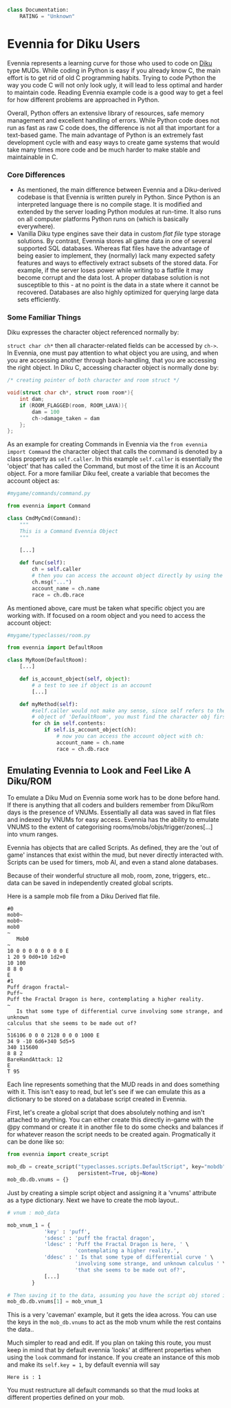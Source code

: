 ```python
class Documentation:
    RATING = "Unknown"
```

# Evennia for Diku Users


Evennia represents a learning curve for those who used to code on [Diku](https://en.wikipedia.org/wiki/DikuMUD) type MUDs. While coding in Python is easy if you already know C, the main effort is to get rid of old C programming habits. Trying to code Python the way you code C will not only look ugly, it will lead to less optimal and harder to maintain code. Reading Evennia example code is a good way to get a feel for how different problems are approached in Python. 

Overall, Python offers an extensive library of resources, safe memory management and excellent handling of errors. While Python code does not run as fast as raw C code does, the difference is not all that important for a text-based game. The main advantage of Python is an extremely fast development cycle with and easy ways to create game systems that would take many times more code and be much harder to make stable and maintainable in C. 

### Core Differences

- As mentioned, the main difference between Evennia and a Diku-derived codebase is that Evennia is written purely in Python. Since Python is an interpreted language there is no compile stage. It is modified and extended by the server loading Python modules at run-time. It also runs on all computer platforms Python runs on (which is basically everywhere). 
- Vanilla Diku type engines save their data in custom *flat file* type storage solutions. By contrast, Evennia stores all game data in one of several supported SQL databases. Whereas flat files have the advantage of being easier to implement, they (normally) lack many expected safety features and ways to effectively extract subsets of the stored data. For example, if the server loses power while writing to a flatfile it may become corrupt and the data lost. A proper database solution is not susceptible to this - at no point is the data in a state where it cannot be recovered. Databases are also highly optimized for querying large data sets efficiently. 

### Some Familiar Things

Diku expresses the character object referenced normally by:

`struct char ch*` then all character-related fields can be accessed by `ch->`. In Evennia, one must pay attention to what object you are using, and when you are accessing another through back-handling, that you are accessing the right object. In Diku C, accessing character object is normally done by:

```c
/* creating pointer of both character and room struct */

void(struct char ch*, struct room room*){
    int dam;
    if (ROOM_FLAGGED(room, ROOM_LAVA)){
        dam = 100
        ch->damage_taken = dam
    };
};
```

As an example for creating Commands in Evennia via the `from evennia import Command` the character object that calls the command is denoted by a class property as `self.caller`. In this example `self.caller` is essentially the 'object' that has called the Command, but most of the time it is an Account object. For a more familiar Diku feel, create a variable that becomes the account object as:

```python
#mygame/commands/command.py

from evennia import Command

class CmdMyCmd(Command):
    """
    This is a Command Evennia Object
    """
    
    [...]

    def func(self):
        ch = self.caller
        # then you can access the account object directly by using the familiar ch.
        ch.msg("...")
        account_name = ch.name
        race = ch.db.race

```

As mentioned above, care must be taken what specific object you are working with. If focused on a room object and you need to access the account object:

```python
#mygame/typeclasses/room.py

from evennia import DefaultRoom

class MyRoom(DefaultRoom):
    [...]

    def is_account_object(self, object):
        # a test to see if object is an account
        [...]

    def myMethod(self):
        #self.caller would not make any sense, since self refers to the
        # object of 'DefaultRoom', you must find the character obj first:
        for ch in self.contents:
            if self.is_account_object(ch):
                # now you can access the account object with ch:
                account_name = ch.name
                race = ch.db.race
```


## Emulating Evennia to Look and Feel Like A Diku/ROM

To emulate a Diku Mud on Evennia some work has to be done before hand. If there is anything that all coders and builders remember from Diku/Rom days is the presence of VNUMs. Essentially all data was saved in flat files and indexed by VNUMs for easy access. Evennia has the ability to emulate VNUMS to the extent of categorising rooms/mobs/objs/trigger/zones[...] into vnum ranges. 

Evennia has objects that are called Scripts. As defined, they are the 'out of game' instances that exist within the mud, but never directly interacted with. Scripts can be used for timers, mob AI, and even a stand alone databases.

Because of their wonderful structure all mob, room, zone, triggers, etc.. data can be saved in independently created global scripts.

Here is a sample mob file from a Diku Derived flat file.

```text
#0
mob0~
mob0~
mob0
~
   Mob0
~
10 0 0 0 0 0 0 0 0 E
1 20 9 0d0+10 1d2+0
10 100
8 8 0
E
#1
Puff dragon fractal~
Puff~
Puff the Fractal Dragon is here, contemplating a higher reality.
~
   Is that some type of differential curve involving some strange, and unknown
calculus that she seems to be made out of?  
~
516106 0 0 0 2128 0 0 0 1000 E
34 9 -10 6d6+340 5d5+5
340 115600
8 8 2
BareHandAttack: 12
E
T 95
``` 
Each line represents something that the MUD reads in and does something with it. This isn't easy to read, but let's see if we can emulate this as a dictionary to be stored on a database script created in Evennia.

First, let's create a global script that does absolutely nothing and isn't attached to anything. You can either create this directly in-game with the @py command or create it in another file to do some checks and balances if for whatever reason the script needs to be created again. Progmatically it can be done like so:

```python
from evennia import create_script

mob_db = create_script("typeclasses.scripts.DefaultScript", key="mobdb",
                       persistent=True, obj=None)
mob_db.db.vnums = {}
```
Just by creating a simple script object and assigning it a 'vnums' attribute as a type dictionary. Next we have to create the mob layout..

```python
# vnum : mob_data

mob_vnum_1 = {
            'key' : 'puff',
            'sdesc' : 'puff the fractal dragon',
            'ldesc' : 'Puff the Fractal Dragon is here, ' \
                      'contemplating a higher reality.',
            'ddesc' : ' Is that some type of differential curve ' \
                      'involving some strange, and unknown calculus ' \
                      'that she seems to be made out of?',
            [...]
        }

# Then saving it to the data, assuming you have the script obj stored in a variable.
mob_db.db.vnums[1] = mob_vnum_1
```

This is a very 'caveman' example, but it gets the idea across. You can use the keys in the `mob_db.vnums` to act as the mob vnum while the rest contains the data..

Much simpler to read and edit. If you plan on taking this route, you must keep in mind that by default evennia 'looks' at different properties when using the `look` command for instance. If you create an instance of this mob and make its `self.key = 1`, by default evennia will say 

`Here is : 1`

You must restructure all default commands so that the mud looks at different properties defined on your mob.





